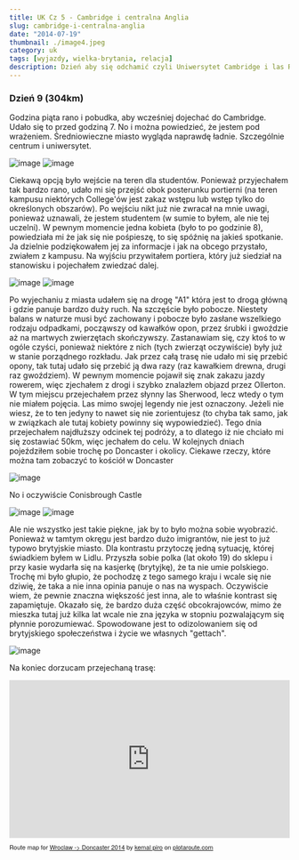 ```yaml
---
title: UK Cz 5 - Cambridge i centralna Anglia
slug: cambridge-i-centralna-anglia
date: "2014-07-19"
thumbnail: ./image4.jpeg
category: uk
tags: [wyjazdy, wielka-brytania, relacja]
description: Dzień aby się odchamić czyli Uniwersytet Cambridge i las Robin Hooda
---
```


### Dzień 9 (304km)
Godzina piąta rano i pobudka, aby wcześniej dojechać do Cambridge. Udało się to przed godziną 7. No i można powiedzieć, że jestem pod wrażeniem. Średniowieczne miasto wygląda naprawdę ładnie. Szczególnie centrum i uniwersytet. 

![image](./image4.jpeg)
![image](./image5.jpeg)


Ciekawą opcją było wejście na teren dla studentów. Ponieważ przyjechałem tak bardzo rano, udało mi się przejść obok posterunku portierni (na teren kampusu niektórych College'ów jest zakaz wstępu lub wstęp tylko do określonych obszarów). Po wejściu nikt już nie zwracał na mnie uwagi, ponieważ uznawali, że jestem studentem (w sumie to byłem, ale nie tej uczelni). W pewnym momencie jedna kobieta (było to po godzinie 8), powiedziała mi że jak się nie pośpieszę, to się spóźnię na jakieś spotkanie. Ja dzielnie podziękowałem jej za informacje i jak na obcego przystało, zwiałem z kampusu. Na wyjściu przywitałem portiera, który już siedział na stanowisku i pojechałem zwiedzać dalej.

![image](./image6.jpeg)
![image](./image7.jpeg)

Po wyjechaniu z miasta udałem się na drogę "A1" która jest to drogą główną i gdzie panuje bardzo duży ruch. Na szczęście było pobocze. Niestety balans w naturze musi być zachowany i pobocze było zasłane wszelkiego rodzaju odpadkami, począwszy od kawałków opon, przez śrubki i gwoździe aż na martwych zwierzętach skończywszy. Zastanawiam się, czy ktoś to w ogóle czyści, ponieważ niektóre z nich (tych zwierząt oczywiście) były już w stanie porządnego rozkładu. Jak przez całą trasę nie udało mi się przebić opony, tak tutaj udało się przebić ją dwa razy (raz kawałkiem drewna, drugi raz gwoździem). W pewnym momencie pojawił się znak zakazu jazdy rowerem, więc zjechałem z drogi i szybko znalazłem objazd przez Ollerton. W tym miejscu przejechałem przez słynny las Sherwood, lecz wtedy o tym nie miałem pojęcia. Las mimo swojej legendy nie jest oznaczony. Jeżeli nie wiesz, że to ten jedyny to nawet się nie zorientujesz (to chyba tak samo, jak w związkach ale tutaj kobiety powinny się wypowiedzieć). Tego dnia przejechałem najdłuższy odcinek tej podróży, a to dlatego iż nie chciało mi się zostawiać 50km, więc jechałem do celu.
W kolejnych dniach pojeździłem sobie trochę po Doncaster i okolicy. Ciekawe rzeczy, które można tam zobaczyć to kościół w Doncaster

![image](./image8.jpeg)


No i oczywiście Conisbrough Castle

![image](./Image017.jpg)
![image](./Image018.jpg)



Ale nie wszystko jest takie piękne, jak by to było można sobie wyobrazić. Ponieważ w tamtym okręgu jest bardzo dużo imigrantów, nie jest to już typowo brytyjskie miasto. Dla kontrastu przytoczę jedną sytuację, której świadkiem byłem w Lidlu. Przyszła sobie polka (lat około 19) do sklepu i przy kasie wydarła się na kasjerkę (brytyjkę), że ta nie umie polskiego. Trochę mi było głupio, że pochodzę z tego samego kraju i wcale się nie dziwię, że taka a nie inna opinia panuje o nas na wyspach. Oczywiście wiem, że pewnie znaczna większość jest inna, ale to właśnie kontrast się zapamiętuje. Okazało się, że bardzo duża część obcokrajowców, mimo że mieszka tutaj już kilka lat wcale nie zna języka w stopniu pozwalającym się płynnie porozumiewać. Spowodowane jest to odizolowaniem się od brytyjskiego społeczeństwa i życie we własnych "gettach".

![image](./Image016.jpg)

Na koniec dorzucam przejechaną trasę:

<div style="overflow:hidden;position:relative;"><div style="position:relative;width:100%;padding-top:56.25%;overflow:visible;"/><iframe name="plotaroute_map_77569" src="https://www.plotaroute.com/embedmap/77569?units=km&hills=show" style="position:absolute;top:0;left:0;bottom:0;right:0;width:100%; height:100%;" frameborder="0" scrolling="no" allowfullscreen webkitallowfullscreen mozallowfullscreen oallowfullscreen msallowfullscreen></iframe></div><p style="margin-top:8px;font-family:Helvetica Neue,Helvetica,arial;font-size:11px;">Route map for <a href="https://www.plotaroute.com/route/77569?units=km" target="_blank" title="View this route map on plotaroute.com">Wroclaw -&gt; Doncaster 2014</a> by <a href="https://www.plotaroute.com/userprofile/30172" target="_blank" title="View this person's profile on plotaroute.com">kemal piro</a> on <a href="https://www.plotaroute.com" target="_blank" title="plotaroute.com - free route planner for walking, running, cycling and more">plotaroute.com</a></p></div>